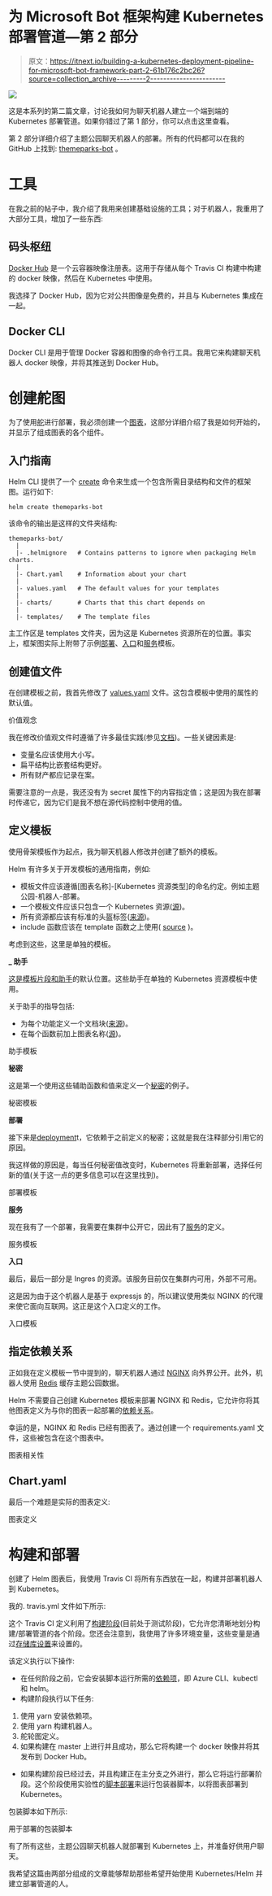 # 为 Microsoft Bot 框架构建 Kubernetes 部署管道—第 2 部分

> 原文：<https://itnext.io/building-a-kubernetes-deployment-pipeline-for-microsoft-bot-framework-part-2-61b176c2bc26?source=collection_archive---------2----------------------->

![](img/1d244170a9b6b63b352becfc593c2311.png)

这是本系列的第二篇文章，讨论我如何为聊天机器人建立一个端到端的 Kubernetes 部署管道。如果你错过了第 1 部分，你可以点击这里查看。

第 2 部分详细介绍了主题公园聊天机器人的部署。所有的代码都可以在我的 GitHub 上找到: [themeparks-bot](https://github.com/JonJam/themeparks-bot) 。

# 工具

在我之前的帖子中，我介绍了我用来创建基础设施的工具；对于机器人，我重用了大部分工具，增加了一些东西:

## 码头枢纽

[Docker Hub](https://hub.docker.com/) 是一个云容器映像注册表。这用于存储从每个 Travis CI 构建中构建的 docker 映像，然后在 Kubernetes 中使用。

我选择了 Docker Hub，因为它对公共图像是免费的，并且与 Kubernetes 集成在一起。

## Docker CLI

Docker CLI 是用于管理 Docker 容器和图像的命令行工具。我用它来构建聊天机器人 docker 映像，并将其推送到 Docker Hub。

# 创建舵图

为了使用[舵](https://helm.sh/)进行部署，我必须创建一个[图表](https://docs.helm.sh/developing_charts/#charts)，这部分详细介绍了我是如何开始的，并显示了组成图表的各个组件。

## 入门指南

Helm CLI 提供了一个 [create](https://docs.helm.sh/helm/#helm-create) 命令来生成一个包含所需目录结构和文件的框架图。运行如下:

```
helm create themeparks-bot
```

该命令的输出是这样的文件夹结构:

```
themeparks-bot/
  |
  |- .helmignore   # Contains patterns to ignore when packaging Helm charts.
  |
  |- Chart.yaml    # Information about your chart
  |
  |- values.yaml   # The default values for your templates
  |
  |- charts/       # Charts that this chart depends on
  |
  |- templates/    # The template files
```

主工作区是 templates 文件夹，因为这是 Kubernetes 资源所在的位置。事实上，框架图实际上附带了示例[部署](https://kubernetes.io/docs/concepts/workloads/controllers/deployment/)、[入口](https://kubernetes.io/docs/concepts/services-networking/ingress/)和[服务](https://kubernetes.io/docs/concepts/services-networking/service/)模板。

## 创建值文件

在创建模板之前，我首先修改了 [values.yaml](https://docs.helm.sh/chart_template_guide/#values-files) 文件。这包含模板中使用的属性的默认值。

价值观念

我在修改价值观文件时遵循了许多最佳实践(参见[文档](https://docs.helm.sh/chart_best_practices/#values))。一些关键因素是:

*   变量名应该使用大小写。
*   扁平结构比嵌套结构更好。
*   所有财产都应记录在案。

需要注意的一点是，我还没有为 secret 属性下的内容指定值；这是因为我在部署时传递它，因为它们是我不想在源代码控制中使用的值。

## 定义模板

使用骨架模板作为起点，我为聊天机器人修改并创建了额外的模板。

Helm 有许多关于开发模板的通用指南，例如:

*   模板文件应该遵循[图表名称]-[Kubernetes 资源类型]的命名约定。例如主题公园-机器人-部署。
*   一个模板文件应该只包含一个 Kubernetes 资源([源](https://docs.helm.sh/chart_best_practices/#structure-of-templates))。
*   所有资源都应该有标准的头盔标签([来源](https://docs.helm.sh/chart_best_practices/#standard-labels))。
*   include 函数应该在 template 函数之上使用( [source](https://docs.helm.sh/chart_template_guide/#the-include-function) )。

考虑到这些，这里是单独的模板。

**_ 助手**

[这是模板片段和助手](https://docs.helm.sh/chart_template_guide/#named-templates)的默认位置。这些助手在单独的 Kubernetes 资源模板中使用。

关于助手的指导包括:

*   为每个功能定义一个文档块([来源](https://docs.helm.sh/chart_template_guide/#declaring-and-using-templates-with-define-and-template))。
*   在每个函数前加上图表名称([源](https://docs.helm.sh/chart_template_guide/#declaring-and-using-templates-with-define-and-template))。

助手模板

**秘密**

这是第一个使用这些辅助函数和值来定义一个[秘密](https://kubernetes.io/docs/concepts/configuration/secret/)的例子。

秘密模板

**部署**

接下来是[deployment](https://kubernetes.io/docs/concepts/workloads/controllers/deployment/)t，它依赖于之前定义的秘密；这就是我在注释部分引用它的原因。

我这样做的原因是，每当任何秘密值改变时，Kubernetes 将重新部署，选择任何新的值(关于这一点的更多信息可以在这里找到)。

部署模板

**服务**

现在我有了一个部署，我需要在集群中公开它，因此有了[服务](https://kubernetes.io/docs/concepts/services-networking/service/)的定义。

服务模板

**入口**

最后，最后一部分是 Ingres 的资源。该服务目前仅在集群内可用，外部不可用。

这是因为由于这个机器人是基于 expressjs 的，所以建议使用类似 NGINX 的代理来使它面向互联网。这正是这个入口定义的工作。

入口模板

## 指定依赖关系

正如我在定义模板一节中提到的，聊天机器人通过 [NGINX](https://www.nginx.com/) 向外界公开。此外，机器人使用 [Redis](https://redis.io/) 缓存主题公园数据。

Helm 不需要自己创建 Kubernetes 模板来部署 NGINX 和 Redis，它允许你将其他图表定义为与你的图表一起部署的[依赖关系](https://docs.helm.sh/developing_charts/#chart-dependencies)。

幸运的是，NGINX 和 Redis 已经有图表了。通过创建一个 requirements.yaml 文件，这些被包含在这个图表中。

图表相关性

## Chart.yaml

最后一个难题是实际的图表定义:

图表定义

# 构建和部署

创建了 Helm 图表后，我使用 Travis CI 将所有东西放在一起，构建并部署机器人到 Kubernetes。

我的. travis.yml 文件如下所示:

这个 Travis CI 定义利用了[构建阶段](https://docs.travis-ci.com/user/build-stages/)(目前处于测试阶段)，它允许您清晰地划分构建/部署管道的各个阶段。您还会注意到，我使用了许多环境变量，这些变量是通过[存储库设置](https://docs.travis-ci.com/user/environment-variables#Defining-Variables-in-Repository-Settings)来设置的。

该定义执行以下操作:

*   在任何阶段之前，它会安装脚本运行所需的[依赖项](https://docs.travis-ci.com/user/installing-dependencies/)，即 Azure CLI、kubectl 和 helm。
*   构建阶段执行以下任务:

1.  使用 yarn 安装依赖项。
2.  使用 yarn 构建机器人。
3.  舵轮图定义。
4.  如果构建在 master 上进行并且成功，那么它将构建一个 docker 映像并将其发布到 Docker Hub。

*   如果构建阶段已经过去，并且构建正在主分支之外进行，那么它将运行部署阶段。这个阶段使用实验性的[脚本部署](https://docs.travis-ci.com/user/deployment/script/)来运行包装器脚本，以将图表部署到 Kubernetes。

包装脚本如下所示:

用于部署的包装脚本

有了所有这些，主题公园聊天机器人就部署到 Kubernetes 上，并准备好供用户聊天。

我希望这篇由两部分组成的文章能够帮助那些希望开始使用 Kubernetes/Helm 并建立部署管道的人。